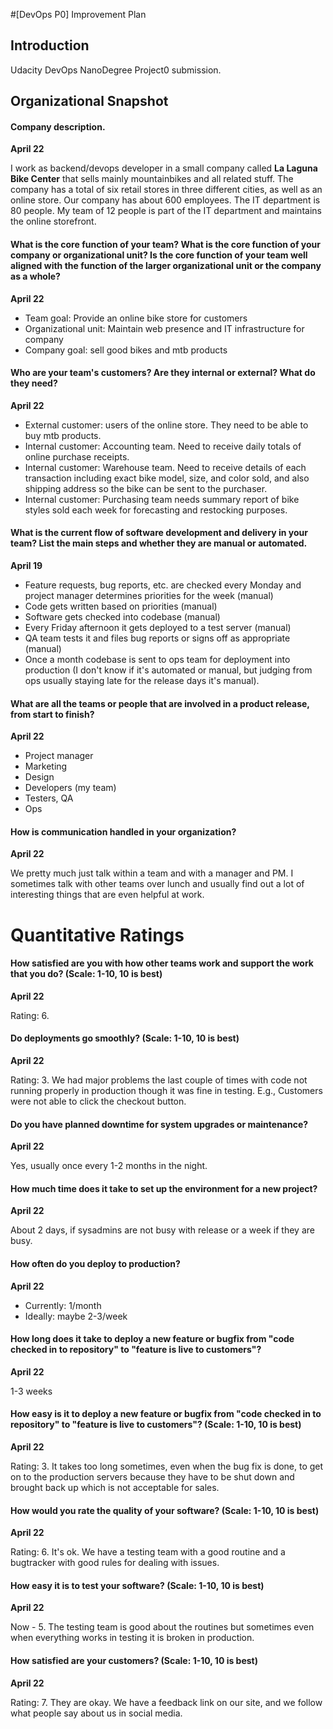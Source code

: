 #[DevOps P0] Improvement Plan

## Introduction

Udacity DevOps NanoDegree Project0 submission.

## Organizational Snapshot

#### Company description.

**April 22**

I work as backend/devops developer in a small company called **La Laguna Bike Center** that sells mainly mountainbikes and all related stuff. The company has a total of six retail stores in three different cities, as well as an online store. Our company has about 600 employees. The IT department is 80 people. My team of 12 people is part of the IT department and maintains the online storefront.

#### What is the core function of your team? What is the core function of your company or organizational unit? Is the core function of your team well aligned with the function of the larger organizational unit or the company as a whole?

**April 22**

* Team goal: Provide an online bike store for customers
* Organizational unit: Maintain web presence and IT infrastructure for company
* Company goal: sell good bikes and mtb products

#### Who are your team's customers? Are they internal or external? What do they need?

**April 22**

* External customer: users of the online store. They need to be able to buy mtb products.
* Internal customer: Accounting team. Need to receive daily totals of online purchase receipts.
* Internal customer: Warehouse team. Need to receive details of each transaction including exact bike model, size, and color sold, and also shipping address so the bike can be sent to the purchaser.
* Internal customer: Purchasing team needs summary report of bike styles sold each week for forecasting and restocking purposes.

#### What is the current flow of software development and delivery in your team? List the main steps and whether they are manual or automated. 

**April 19**

* Feature requests, bug reports, etc. are checked every Monday and project manager determines priorities for the week (manual)
* Code gets written based on priorities (manual)
* Software gets checked into codebase (manual)
* Every Friday afternoon it gets deployed to a test server (manual) 
* QA team tests it and files bug reports or signs off as appropriate (manual) 
* Once a month codebase is sent to ops team for deployment into production (I don't know if it's automated or manual, but judging from ops usually staying late for the release days it's manual).

#### What are all the teams or people that are involved in a product release, from start to finish? 

**April 22**

* Project manager
* Marketing
* Design 
* Developers (my team)
* Testers, QA
* Ops

#### How is communication handled in your organization? 

**April 22**

We pretty much just talk within a team and with a manager and PM. I sometimes talk with other teams over lunch and usually find out a lot of interesting things that are even helpful at work.

# Quantitative Ratings

#### How satisfied are you with how other teams work and support the work that you do? (Scale: 1-10, 10 is best)

**April 22**

Rating: 6. 

#### Do deployments go smoothly? (Scale: 1-10, 10 is best)

**April 22**

Rating: 3. We had major problems the last couple of times with code not running properly in production though it was fine in testing. E.g., Customers were not able to click the checkout button.

#### Do you have planned downtime for system upgrades or maintenance? 

**April 22**

Yes, usually once every 1-2 months in the night.

#### How much time does it take to set up the environment for a new project? 

**April 22**

About 2 days, if sysadmins are not busy with release or a week if they are busy.

#### How often do you deploy to production? 

**April 22**

* Currently: 1/month
* Ideally: maybe 2-3/week

#### How long does it take to deploy a new feature or bugfix from "code checked in to repository" to "feature is live to customers"? 

**April 22**

1-3 weeks

#### How easy is it to deploy a new feature or bugfix from "code checked in to repository" to "feature is live to customers"? (Scale: 1-10, 10 is best) 

**April 22**

Rating: 3. It takes too long sometimes, even when the bug fix is done, to get on to the production servers because they have to be shut down and brought back up which is not acceptable for sales. 

#### How would you rate the quality of your software? (Scale: 1-10, 10 is best) 

**April 22**

Rating: 6. It's ok. We have a testing team with a good routine and a bugtracker with good rules for dealing with issues.

#### How easy it is to test your software? (Scale: 1-10, 10 is best)

**April 22**

Now - 5. The testing team is good about the routines but sometimes even when everything works in testing it is broken in production.


#### How satisfied are your customers? (Scale: 1-10, 10 is best)

**April 22**

Rating: 7. They are okay. We have a feedback link on our site, and we follow what people say about us in social media.

